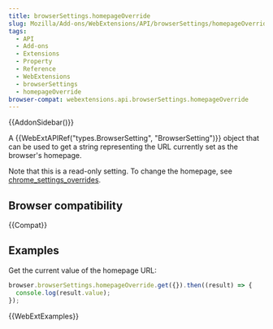 ```yaml
---
title: browserSettings.homepageOverride
slug: Mozilla/Add-ons/WebExtensions/API/browserSettings/homepageOverride
tags:
  - API
  - Add-ons
  - Extensions
  - Property
  - Reference
  - WebExtensions
  - browserSettings
  - homepageOverride
browser-compat: webextensions.api.browserSettings.homepageOverride
---
```


{{AddonSidebar()}}

A {{WebExtAPIRef("types.BrowserSetting", "BrowserSetting")}} object that can be used to get a string representing the URL currently set as the browser's homepage.

Note that this is a read-only setting. To change the homepage, see [chrome_settings_overrides](/en-US/docs/Mozilla/Add-ons/WebExtensions/manifest.json/chrome_settings_overrides).

## Browser compatibility

{{Compat}}

## Examples

Get the current value of the homepage URL:

```js
browser.browserSettings.homepageOverride.get({}).then((result) => {
  console.log(result.value);
});
```

{{WebExtExamples}}
